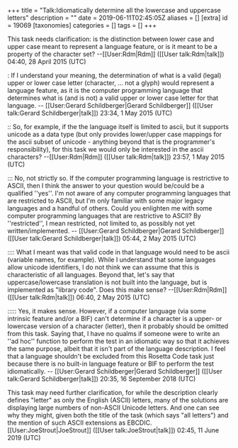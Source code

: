 +++
title = "Talk:Idiomatically determine all the lowercase and uppercase letters"
description = ""
date = 2019-06-11T02:45:05Z
aliases = []
[extra]
id = 19069
[taxonomies]
categories = []
tags = []
+++

This task needs clarification: is the distinction between lower case and upper case meant to represent a language feature, or is it meant to be a property of the character set? --[[User:Rdm|Rdm]] ([[User talk:Rdm|talk]]) 04:40, 28 April 2015 (UTC)
 
: If I understand your meaning, the determination of what is a valid (legal) upper or lower case letter (character, ... not a glyph) would represent a language feature, as it is the computer programming language that determines what is (and is not) a valid upper or lower case letter for that language. -- [[User:Gerard Schildberger|Gerard Schildberger]] ([[User talk:Gerard Schildberger|talk]]) 23:34, 1 May 2015 (UTC)

:: So, for example, if the the language itself is limited to ascii, but it supports unicode as a data type (but only provides lower/upper case mappings for the ascii subset of unicode - anything beyond that is the programmer's responsibility), for this task we would only be interested in the ascii characters? --[[User:Rdm|Rdm]] ([[User talk:Rdm|talk]]) 23:57, 1 May 2015 (UTC)

::: No, not strictly so.   If the computer programming language is restrictive to ASCII, then I think the answer to your question would be/could be a qualified   ''yes''.   I'm not aware of any computer programming languages that are restricted to ASCII, but I'm only familiar with some major legacy languages and a handful of others.   Could you enlighten me with some computer programming languages that are restrictive to ASCII?   By ''restricted'', I mean restricted, not limited to, as possibly not yet written/implemented. -- [[User:Gerard Schildberger|Gerard Schildberger]] ([[User talk:Gerard Schildberger|talk]]) 05:44, 2 May 2015 (UTC)

:::: What I meant was that valid code in that language would need to be ascii (variable names, for example). While I understand that some languages allow unicode identifiers, I do not think we can assume that this is characteristic of all languages. Beyond that, let's say that uppercase/lowercase translation is not built into the language, but is implemented as "library code". Does this make sense? --[[User:Rdm|Rdm]] ([[User talk:Rdm|talk]]) 06:40, 2 May 2015 (UTC)

::::: Yes, it makes sense.   However, if a computer language   (via some intrinsic feature and/or a BIF)   can't determine if a character is a upper- or lowercase version of a character (letter),   then it probably should be omitted from this task.   Saying that, I have no qualms if someone were to write an ''ad hoc'' function to perform the test in an idiomatic way so that it achieves the same purpose, albeit that it isn't part of the language description.   I feel that a language shouldn't be excluded from this Rosetta Code task just because there is no built-in language feature or BIF to perform the test idiomatically.   -- [[User:Gerard Schildberger|Gerard Schildberger]] ([[User talk:Gerard Schildberger|talk]]) 20:35, 16 September 2018 (UTC)


This task may need further clarification, for while the description clearly defines "letter" as only the English (ASCII) letters, many of the solutions are displaying large numbers of non-ASCII Unicode letters.  And one can see why they might, given both the title of the task (which says "all letters") and the mention of such ASCII extensions as EBCDIC. [[User:JoeStrout|JoeStrout]] ([[User talk:JoeStrout|talk]]) 02:45, 11 June 2019 (UTC)
